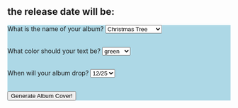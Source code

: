 <!DOCTYPE html>

<html>

<head>
  <meta charset="utf-8">
  <meta name="viewport" content="width=device-width">
  <title>generator-project</title>
  <script src="//code.jquery.com/jquery-1.12.0.min.js"></script>
  <script>
    $(function() {
  
      //hides the release date at first
      $('h2').hide();
      
     $('button').click(function() {
       
       
        // get the inputs from the user
      var title = $('#title').val();
      var color = $('#color').val();
      var date = $('#date').val();
       
       //shows the release date when the button is clicked
       $('h2').show();


  $('#album').css('color',color).html(date)
    $('h1').html(title).css('color',color);
     $('h2').css('color',color);


    
    
    
    
      });


        

    });
  </script>
  <style>




  </style>
</head>

<body>
    <h1></h1>
  
  <h2>the release date will be: <span id="album"></span></h2>

  
  
<div style= "background-color:lightblue">
<p>What is the name of your album?
<select id="title">
  <option value="Christmas Tree" selected>Christmas Tree</option>
  <option value="Halloween">This Is Halloween</option>
</select></p>

<p><br>What color should your text be?
<select id="color">
  <option value="green" selected>green</option>
  <option value="orange">orange</option>
</select></br></p>

<p><br>When will your album drop?
    <select id="date">
  <option value="12/25" selected>12/25</option>
  <option value="10/31">10/31</option>
</select></br></p>
 <br><button>Generate Album Cover!</button></br>
</div>
</body>

</html>
